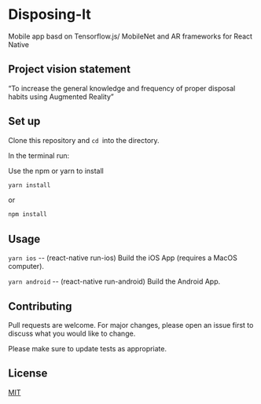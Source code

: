# Disposing-It
Mobile app basd on Tensorflow.js/ MobileNet and AR frameworks for React Native

## Project vision statement
“To increase the general knowledge and frequency of proper disposal habits using Augmented Reality”

## Set up

Clone this repository and ```cd ```into the directory.

In the terminal run:

Use the npm or yarn to install

```bash
yarn install
```

or

```bash
npm install
```

## Usage

```yarn ios``` -- (react-native run-ios) Build the iOS App (requires a MacOS computer).

```yarn android``` -- (react-native run-android) Build the Android App.
<!-- yarn web -- (expo start:web) Run the website in your browser. -->

## Contributing
Pull requests are welcome. For major changes, please open an issue first to discuss what you would like to change.

Please make sure to update tests as appropriate.

## License
[MIT](https://choosealicense.com/licenses/mit/)
